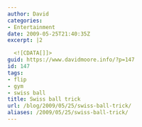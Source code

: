 ```yaml
---
author: David
categories:
- Entertainment
date: 2009-05-25T21:40:35Z
excerpt: |2

  <![CDATA[]]>
guid: https://www.davidmoore.info/?p=147
id: 147
tags:
- flip
- gym
- swiss ball
title: Swiss ball trick
url: /blog/2009/05/25/swiss-ball-trick/
aliases: /2009/05/25/swiss-ball-trick/
---
```


